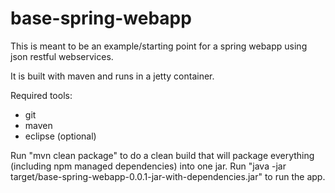 # base-spring-webapp

This is meant to be an example/starting point for a spring webapp using json restful webservices.  

It is built with maven and runs in a jetty container.

Required tools:
- git
- maven
- eclipse (optional)

Run "mvn clean package" to do a clean build that will package everything (including npm managed dependencies) into one jar.
Run "java -jar target/base-spring-webapp-0.0.1-jar-with-dependencies.jar" to run the app.
